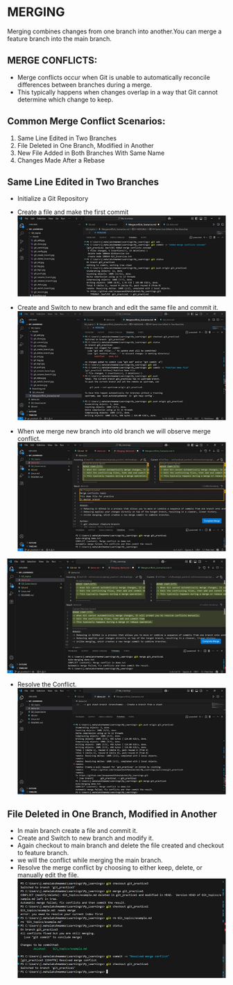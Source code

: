 # MERGING
Merging combines changes from one branch into another.You can merge a feature branch into the main branch.

## MERGE CONFLICTS:
- Merge conflicts occur when Git is unable to automatically reconcile differences between branches during a merge.
- This typically happens when changes overlap in a way that Git cannot determine which change to keep.

## Common Merge Conflict Scenarios:
1. Same Line Edited in Two Branches
2. File Deleted in One Branch, Modified in Another
3. New File Added in Both Branches With Same Name
4. Changes Made After a Rebase

## Same Line Edited in Two Branches
- Initialize a Git Repository
- Create a file and make the first commit
![New File created](Assets/git_merge.jpg)

- Create and Switch to new branch and edit the same file and commit it.
![Edit same file in another branch](Assets/git_merge1.jpg)

- When we merge new branch into old branch we will observe merge conflict.
![Attempt merging](Assets/git_merge2.jpg)

![Merge Conflict](Assets/git_merge3.jpg)

- Resolve the Conflict.
![Resolving Conflict](Assets/git_merge4.jpg)


## File Deleted in One Branch, Modified in Another
- In main branch create a file and commit it.
- Create and Switch to new branch and modify it.
- Again checkout to main branch and delete the file created and checkout to feature branch.
- we will the conflict while merging the main branch.
- Resolve the merge conflict by choosing to either keep, delete, or manually edit the file.
![Another Scenario](Assets/git_merge5.jpg)

